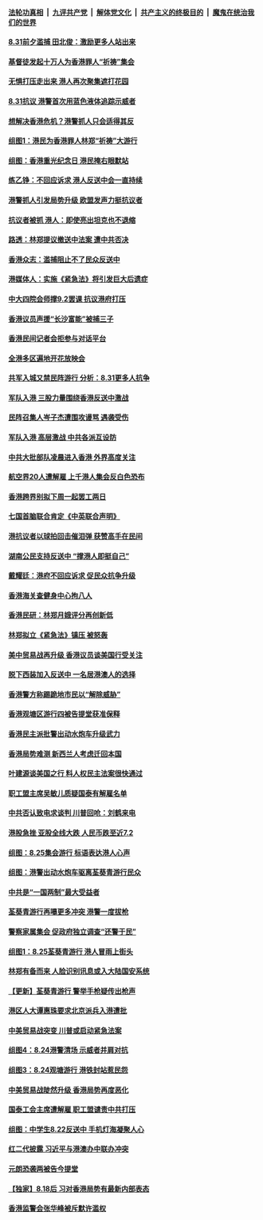 ####  [法轮功真相](../../../../basic/blob/master/README.md?t=09010026) &nbsp;|&nbsp; [九评共产党](../../../../9ping.md/blob/master/README.md?t=09010026) &nbsp;|&nbsp; [解体党文化](../../../../jtdwh.md/blob/master/README.md?t=09010026)  &nbsp;|&nbsp; [共产主义的终极目的](../../../../gczydzjmd.md/blob/master/README.md?t=09010026) &nbsp;|&nbsp; [魔鬼在统治我们的世界](../../../../mgztzwmdsj.md/blob/master/README.md?t=09010026) 

#### [8.31前夕滥捕 田北俊：激励更多人站出来](../pages/nsc415/n11489944.md?t=09010026) 

#### [基督徒发起十万人为香港罪人“祈祷”集会](../pages/nsc415/n11490377.md?t=09010026) 

#### [无惧打压走出来 港人再次聚集遮打花园](../pages/nsc415/n11490209.md?t=09010026) 

#### [8.31抗议 港警首次用蓝色液体追踪示威者](../pages/nsc415/n11490594.md?t=09010026) 

#### [想解决香港危机？港警抓人只会适得其反](../pages/nsc415/n11490330.md?t=09010026) 

#### [组图1：港民为香港罪人林郑“祈祷”大游行](../pages/nsc415/n11486124.md?t=09010026) 

#### [组图：香港重光纪念日 港民掩右眼默站](../pages/nsc415/n11486121.md?t=09010026) 

#### [练乙铮：不回应诉求 港人反送中会一直持续](../pages/nsc415/n11489158.md?t=09010026) 

#### [港警抓人引发局势升级 欧盟发声力挺抗议者](../pages/nsc415/n11489121.md?t=09010026) 

#### [抗议者被抓 港人：即使亮出坦克也不退缩](../pages/nsc415/n11488644.md?t=09010026) 

#### [路透：林郑提议撤送中法案 遭中共否决](../pages/nsc415/n11488167.md?t=09010026) 

#### [香港众志：滥捕阻止不了民众反送中](../pages/nsc415/n11487983.md?t=09010026) 

#### [港媒体人：实施《紧急法》将引发巨大后遗症](../pages/nsc415/n11487939.md?t=09010026) 

#### [中大四院会师撑9.2罢课 抗议港府打压](../pages/nsc415/n11487815.md?t=09010026) 

#### [香港议员声援“长沙富能”被捕三子](../pages/nsc415/n11486972.md?t=09010026) 

#### [香港民间记者会拒参与对话平台](../pages/nsc415/n11486936.md?t=09010026) 

#### [全港多区遍地开花放映会](../pages/nsc415/n11486957.md?t=09010026) 

#### [共军入城又禁民阵游行 分析：8.31更多人抗争](../pages/nsc415/n11486397.md?t=09010026) 

#### [军队入港 三股力量围绕香港反送中激战](../pages/nsc415/n11485866.md?t=09010026) 

#### [民阵召集人岑子杰遭围攻谩骂 遇袭受伤](../pages/nsc415/n11485814.md?t=09010026) 

#### [军队入港 高层激战 中共各派互设防](../pages/nsc415/n11485707.md?t=09010026) 

#### [中共大批部队凌晨进入香港 外界高度关注](../pages/nsc415/n11484785.md?t=09010026) 

#### [航空界20人遭解雇 上千港人集会反白色恐布](../pages/nsc415/n11484505.md?t=09010026) 

#### [香港跨界别拟下周一起罢工两日](../pages/nsc415/n11484466.md?t=09010026) 

#### [七国首脑联合肯定《中英联合声明》](../pages/nsc415/n11484216.md?t=09010026) 

#### [港抗议者以球拍回击催泪弹 获赞高手在民间](../pages/nsc415/n11482973.md?t=09010026) 

#### [湖南公民支持反送中 “撑港人即挺自己”](../pages/nsc415/n11482248.md?t=09010026) 

#### [戴耀廷：港府不回应诉求 促民众抗争升级](../pages/nsc415/n11482133.md?t=09010026) 

#### [香港海关查健身中心拘八人](../pages/nsc415/n11482115.md?t=09010026) 

#### [香港民研：林郑月娥评分再创新低](../pages/nsc415/n11482100.md?t=09010026) 

#### [林郑拟立《紧急法》镇压 被怒轰](../pages/nsc415/n11481831.md?t=09010026) 

#### [美中贸易战再升级 香港议员谈美国行受关注](../pages/nsc415/n11481182.md?t=09010026) 

#### [脱下西装加入反送中 一名居港澳人的选择](../pages/nsc415/n11480771.md?t=09010026) 

#### [香港警方称踢跪地市民以“解除威胁”](../pages/nsc415/n11479997.md?t=09010026) 

#### [香港观塘区游行四被告提堂获准保释](../pages/nsc415/n11479964.md?t=09010026) 

#### [香港民主派批警出动水炮车升级武力](../pages/nsc415/n11479945.md?t=09010026) 

#### [香港局势难测 新西兰人考虑迁回本国](../pages/nsc415/n11479914.md?t=09010026) 

#### [叶建源谈美国之行 料人权民主法案很快通过](../pages/nsc415/n11479886.md?t=09010026) 

#### [职工盟主席吴敏儿质疑国泰有解雇名单](../pages/nsc415/n11479838.md?t=09010026) 

#### [中共否认致电求谈判 川普回呛：刘鹤来电](../pages/nsc415/n11479407.md?t=09010026) 

#### [港股急挫 亚股全线大跌 人民币跌至近7.2](../pages/nsc415/n11479353.md?t=09010026) 

#### [组图：8.25集会游行 标语表达港人心声](../pages/nsc415/n11477943.md?t=09010026) 

#### [组图：港警出动水炮车驱离荃葵青游行民众](../pages/nsc415/n11476643.md?t=09010026) 

#### [中共是“一国两制”最大受益者](../pages/nsc415/n11477403.md?t=09010026) 

#### [荃葵青游行再嚗更多冲突 港警一度拔枪](../pages/nsc415/n11476935.md?t=09010026) 

#### [警察家属集会 促政府独立调查“还警于民”](../pages/nsc415/n11476841.md?t=09010026) 

#### [组图1：8.25荃葵青游行 港人冒雨上街头](../pages/nsc415/n11476521.md?t=09010026) 

#### [林郑有备而来 人脸识别讯息或入大陆国安系统](../pages/nsc415/n11476679.md?t=09010026) 

#### [【更新】荃葵青游行 警举手枪疑传出枪声](../pages/nsc415/n11475713.md?t=09010026) 

#### [港区人大谭惠珠要求北京派兵入港遭批](../pages/nsc415/n11475360.md?t=09010026) 

#### [中美贸易战突变 川普或启动紧急法案](../pages/nsc415/n11475374.md?t=09010026) 

#### [组图4：8.24港警清场 示威者并肩对抗](../pages/nsc415/n11475776.md?t=09010026) 

#### [组图3：8.24观塘游行 港铁封站惹民怨](../pages/nsc415/n11475637.md?t=09010026) 

#### [中美贸易战陡然升级 香港局势再度恶化](../pages/nsc415/n11475318.md?t=09010026) 

#### [国泰工会主席遭解雇 职工盟谴责中共打压](../pages/nsc415/n11474233.md?t=09010026) 

#### [组图：中学生8.22反送中 手机灯海凝聚人心](../pages/nsc415/n11472331.md?t=09010026) 

#### [红二代披露 习近平与港澳办中联办冲突](../pages/nsc415/n11472079.md?t=09010026) 

#### [元朗恐袭两被告今提堂](../pages/nsc415/n11471820.md?t=09010026) 

#### [【独家】8.18后 习对香港局势有最新内部表态](../pages/nsc415/n11471684.md?t=09010026) 

#### [香港监警会张华峰被斥默许滥权](../pages/nsc415/n11471733.md?t=09010026) 

